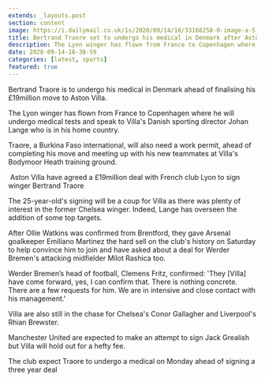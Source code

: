 ```yaml
---
extends: _layouts.post
section: content
image: https://i.dailymail.co.uk/1s/2020/09/14/16/33168258-0-image-a-5_1600097020855.jpg 
title: Bertrand Traore set to undergo his medical in Denmark after Aston Villa agreed £19m deal with Lyon 
description: The Lyon winger has flown from France to Copenhagen where he will undergo medical tests and speak to Villas Danish sporting director Johan Lange who is in his home country. 
date: 2020-09-14-16-38-59 
categories: [latest, sports] 
featured: true 
--- 
```

Bertrand Traore is to undergo his medical in Denmark ahead of finalising his £19million move to Aston Villa.

The Lyon winger has flown from France to Copenhagen where he will undergo medical tests and speak to Villa's Danish sporting director Johan Lange who is in his home country.

Traore, a Burkina Faso international, will also need a work permit, ahead of completing his move and meeting up with his new teammates at Villa's Bodymoor Heath training ground.

 Aston Villa have agreed a £19million deal with French club Lyon to sign winger Bertrand Traore

The 25-year-old's signing will be a coup for Villa as there was plenty of interest in the former Chelsea winger. Indeed, Lange has overseen the addition of some top targets.

After Ollie Watkins was confirmed from Brentford, they gave Arsenal goalkeeper Emiliano Martinez the hard sell on the club's history on Saturday to help convince him to join and have asked about a deal for Werder Bremen's attacking midfielder Milot Rashica too.

Werder Bremen’s head of football, Clemens Fritz, confirmed: 'They [Villa] have come forward, yes, I can confirm that. There is nothing concrete. There are a few requests for him. We are in intensive and close contact with his management.'

Villa are also still in the chase for Chelsea's Conor Gallagher and Liverpool's Rhian Brewster.

Manchester United are expected to make an attempt to sign Jack Grealish but Villa will hold out for a hefty fee.

The club expect Traore to undergo a medical on Monday ahead of signing a three year deal

